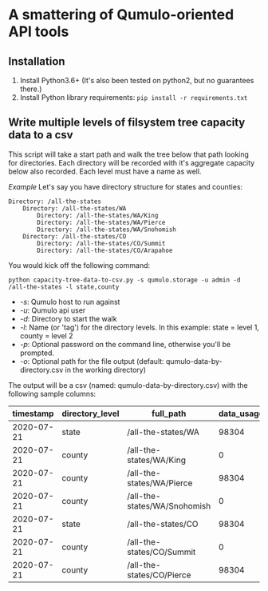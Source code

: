 # A smattering of Qumulo-oriented API tools


## Installation

1. Install Python3.6+ (It's also been tested on python2, but no guarantees there.)
2. Install Python library requirements: `pip install -r requirements.txt`


## Write multiple levels of filsystem tree capacity data to a csv

This script will take a start path and walk the tree below that path looking for directories. Each directory will be recorded with it's aggregate capacity below also recorded. Each level must have a name as well.

*Example* Let's say you have directory structure for states and counties:

```
Directory: /all-the-states
    Directory: /all-the-states/WA
        Directory: /all-the-states/WA/King
        Directory: /all-the-states/WA/Pierce
        Directory: /all-the-states/WA/Snohomish
    Directory: /all-the-states/CO
        Directory: /all-the-states/CO/Summit
        Directory: /all-the-states/CO/Arapahoe
```

You would kick off the following command:

`python capacity-tree-data-to-csv.py -s qumulo.storage -u admin -d /all-the-states -l state,county`

* *-s*: Qumulo host to run against
* *-u*: Qumulo api user
* *-d*: Directory to start the walk
* *-l*: Name (or 'tag') for the directory levels. In this example: state = level 1, county = level 2
* *-p*: Optional password on the command line, otherwise you'll be prompted.
* *-o*: Optional path for the file output (default: qumulo-data-by-directory.csv in the working directory)

The output will be a csv (named: qumulo-data-by-directory.csv) with the following sample columns:

| timestamp | directory_level | full_path | data_usage | file_count | directory_count |
| --------- | --------------- | --------- | ---------- | ---------- | --------------- |
| 2020-07-21 | state | /all-the-states/WA | 98304 | 2 | 4 |
| 2020-07-21 | county | /all-the-states/WA/King | 0 | 0 | 1 |
| 2020-07-21 | county | /all-the-states/WA/Pierce | 98304 | 2 | 1 |
| 2020-07-21 | county | /all-the-states/WA/Snohomish | 0 | 0 | 1 |
| 2020-07-21 | state | /all-the-states/CO | 98304 | 2 | 3 |
| 2020-07-21 | county | /all-the-states/CO/Summit | 0 | 0 | 1 |
| 2020-07-21 | county | /all-the-states/CO/Pierce | 98304 | 2 | 1 |
